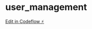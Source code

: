 # user_management

[Edit in Codeflow ⚡️](https://stackblitz.com/~/github.com/itamarcn/user_management)